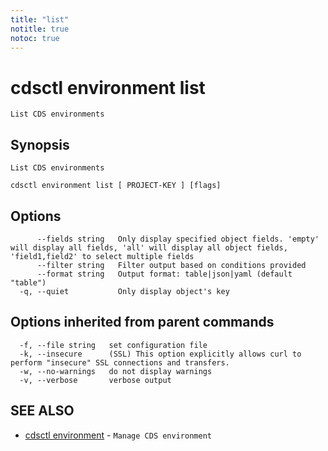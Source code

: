 ```yaml
---
title: "list"
notitle: true
notoc: true
---
```

# cdsctl environment list

`List CDS environments`

## Synopsis

`List CDS environments`

```
cdsctl environment list [ PROJECT-KEY ] [flags]
```

## Options

```
      --fields string   Only display specified object fields. 'empty' will display all fields, 'all' will display all object fields, 'field1,field2' to select multiple fields
      --filter string   Filter output based on conditions provided
      --format string   Output format: table|json|yaml (default "table")
  -q, --quiet           Only display object's key
```

## Options inherited from parent commands

```
  -f, --file string   set configuration file
  -k, --insecure      (SSL) This option explicitly allows curl to perform "insecure" SSL connections and transfers.
  -w, --no-warnings   do not display warnings
  -v, --verbose       verbose output
```

## SEE ALSO

* [cdsctl environment](/docs/components/cdsctl/environment/)	 - `Manage CDS environment`

